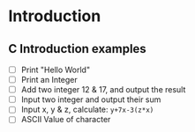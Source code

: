 # Introduction

## C Introduction examples
- [ ] Print "Hello World"
- [ ] Print an Integer
- [ ] Add two integer 12 & 17, and output the result
- [ ] Input two integer and output their sum
- [ ] Input x, y & z, calculate: `y+7x-3(z*x)`
- [ ] ASCII Value of character